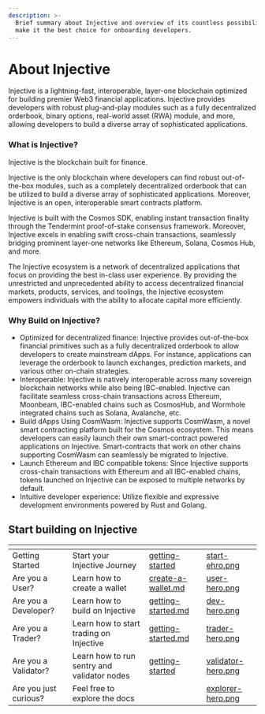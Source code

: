 ```yaml
---
description: >-
  Brief summary about Injective and overview of its countless possibilities that
  make it the best choice for onboarding developers.
---
```


# About Injective

Injective is a lightning-fast, interoperable, layer-one blockchain optimized for building premier Web3 financial applications. Injective provides developers with robust plug-and-play modules such as a fully decentralized orderbook, binary options, real-world asset (RWA) module, and more, allowing developers to build a diverse array of sophisticated applications.

### What is Injective?[​](https://docs.injective.network/learn/introduction#what-is-injective) <a href="#what-is-injective" id="what-is-injective"></a>

Injective is the blockchain built for finance.

Injective is the only blockchain where developers can find robust out-of-the-box modules, such as a completely decentralized orderbook that can be utilized to build a diverse array of sophisticated applications. Moreover, Injective is an open, interoperable smart contracts platform.

Injective is built with the Cosmos SDK, enabling instant transaction finality through the Tendermint proof-of-stake consensus framework. Moreover, Injective excels in enabling swift cross-chain transactions, seamlessly bridging prominent layer-one networks like Ethereum, Solana, Cosmos Hub, and more.

The Injective ecosystem is a network of decentralized applications that focus on providing the best in-class user experience. By providing the unrestricted and unprecedented ability to access decentralized financial markets, products, services, and toolings, the Injective ecosystem empowers individuals with the ability to allocate capital more efficiently.

### Why Build on Injective?[​](https://docs.injective.network/learn/introduction#why-build-on-injective) <a href="#why-build-on-injective" id="why-build-on-injective"></a>

* Optimized for decentralized finance: Injective provides out-of-the-box financial primitives such as a fully decentralized orderbook to allow developers to create mainstream dApps. For instance, applications can leverage the orderbook to launch exchanges, prediction markets, and various other on-chain strategies.
* Interoperable: Injective is natively interoperable across many sovereign blockchain networks while also being IBC-enabled. Injective can facilitate seamless cross-chain transactions across Ethereum, Moonbeam, IBC-enabled chains such as CosmosHub, and Wormhole integrated chains such as Solana, Avalanche, etc.
* Build dApps Using CosmWasm: Injective supports CosmWasm, a novel smart contracting platform built for the Cosmos ecosystem. This means developers can easily launch their own smart-contract powered applications on Injective. Smart-contracts that work on other chains supporting CosmWasm can seamlessly be migrated to Injective.
* Launch Ethereum and IBC compatible tokens: Since Injective supports cross-chain transactions with Ethereum and all IBC-enabled chains, tokens launched on Injective can be exposed to multiple networks by default.
* Intuitive developer experience: Utilize flexible and expressive development environments powered by Rust and Golang.

Start building on Injective[\
](https://docs.unichain.org/docs/getting-started/setting-up-a-wallet)
---------------------------------------------------------------------

<table data-view="cards"><thead><tr><th></th><th></th><th data-hidden data-card-target data-type="content-ref"></th><th data-hidden data-card-cover data-type="files"></th></tr></thead><tbody><tr><td>Getting Started</td><td>Start your Injective Journey</td><td><a href="getting-started/">getting-started</a></td><td><a href=".gitbook/assets/start-ehro.png">start-ehro.png</a></td></tr><tr><td>Are you a User?</td><td>Learn how to create a wallet</td><td><a href="getting-started/wallet/create-a-wallet.md">create-a-wallet.md</a></td><td><a href=".gitbook/assets/user-hero.png">user-hero.png</a></td></tr><tr><td>Are you a Developer?</td><td>Learn how to build on Injective</td><td><a href="developers/getting-started.md">getting-started.md</a></td><td><a href=".gitbook/assets/dev-hero.png">dev-hero.png</a></td></tr><tr><td>Are you a Trader?</td><td>Learn how to start trading on Injective</td><td><a href="traders/getting-started.md">getting-started.md</a></td><td><a href=".gitbook/assets/trader-hero.png">trader-hero.png</a></td></tr><tr><td>Are you a Validator?</td><td>Learn how to run sentry and validator nodes</td><td><a href="nodes/getting-started/">getting-started</a></td><td><a href=".gitbook/assets/validator-hero.png">validator-hero.png</a></td></tr><tr><td>Are you just curious?</td><td>Feel free to explore the docs</td><td></td><td><a href=".gitbook/assets/explorer-hero.png">explorer-hero.png</a></td></tr></tbody></table>
